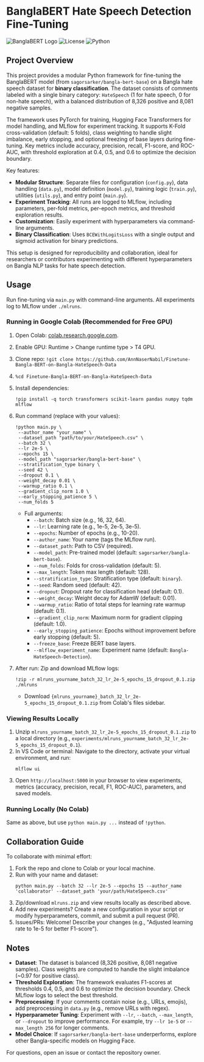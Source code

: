 # BanglaBERT Hate Speech Detection Fine-Tuning

![BanglaBERT Logo](https://img.shields.io/badge/Model-BanglaBERT-blue) ![License](https://img.shields.io/badge/License-MIT-green) ![Python](https://img.shields.io/badge/Python-3.8%2B-yellow)

## Project Overview

This project provides a modular Python framework for fine-tuning the BanglaBERT model (from `sagorsarker/bangla-bert-base`) on a Bangla hate speech dataset for **binary classification**. The dataset consists of comments labeled with a single binary category: `HateSpeech` (1 for hate speech, 0 for non-hate speech), with a balanced distribution of 8,326 positive and 8,081 negative samples.

The framework uses PyTorch for training, Hugging Face Transformers for model handling, and MLflow for experiment tracking. It supports K-Fold cross-validation (default: 5 folds), class weighting to handle slight imbalance, early stopping, and optional freezing of base layers during fine-tuning. Key metrics include accuracy, precision, recall, F1-score, and ROC-AUC, with threshold exploration at 0.4, 0.5, and 0.6 to optimize the decision boundary.

Key features:
- **Modular Structure**: Separate files for configuration (`config.py`), data handling (`data.py`), model definition (`model.py`), training logic (`train.py`), utilities (`utils.py`), and entry point (`main.py`).
- **Experiment Tracking**: All runs are logged to MLflow, including parameters, per-fold metrics, per-epoch metrics, and threshold exploration results.
- **Customization**: Easily experiment with hyperparameters via command-line arguments.
- **Binary Classification**: Uses `BCEWithLogitsLoss` with a single output and sigmoid activation for binary predictions.

This setup is designed for reproducibility and collaboration, ideal for researchers or contributors experimenting with different hyperparameters on Bangla NLP tasks for hate speech detection.

## Usage

Run fine-tuning via `main.py` with command-line arguments. All experiments log to MLflow under `./mlruns`.

### Running in Google Colab (Recommended for Free GPU)
1. Open Colab: [colab.research.google.com](https://colab.research.google.com).
2. Enable GPU: Runtime > Change runtime type > T4 GPU.
3. Clone repo: `!git clone https://github.com/AnnNaserNabil/Finetune-Bangla-BERT-on-Bangla-HateSpeech-Data`
4. `%cd Finetune-Bangla-BERT-on-Bangla-HateSpeech-Data`
5. Install dependencies:
   ```
   !pip install -q torch transformers scikit-learn pandas numpy tqdm mlflow
   ```
6. Run command (replace with your values):
   ```
   !python main.py \
    --author_name "your_name" \
    --dataset_path "path/to/your/HateSpeech.csv" \
    --batch 32 \
    --lr 2e-5 \
    --epochs 15 \
    --model_path "sagorsarker/bangla-bert-base" \
    --stratification_type binary \
    --seed 42 \
    --dropout 0.1 \
    --weight_decay 0.01 \
    --warmup_ratio 0.1 \
    --gradient_clip_norm 1.0 \
    --early_stopping_patience 5 \
    --num_folds 5
   ```
   - Full arguments:
     - `--batch`: Batch size (e.g., 16, 32, 64).
     - `--lr`: Learning rate (e.g., 1e-5, 2e-5, 3e-5).
     - `--epochs`: Number of epochs (e.g., 10-20).
     - `--author_name`: Your name (tags the MLflow run).
     - `--dataset_path`: Path to CSV (required).
     - `--model_path`: Pre-trained model (default: `sagorsarker/bangla-bert-base`).
     - `--num_folds`: Folds for cross-validation (default: 5).
     - `--max_length`: Token max length (default: 128).
     - `--stratification_type`: Stratification type (default: `binary`).
     - `--seed`: Random seed (default: 42).
     - `--dropout`: Dropout rate for classification head (default: 0.1).
     - `--weight_decay`: Weight decay for AdamW (default: 0.01).
     - `--warmup_ratio`: Ratio of total steps for learning rate warmup (default: 0.1).
     - `--gradient_clip_norm`: Maximum norm for gradient clipping (default: 1.0).
     - `--early_stopping_patience`: Epochs without improvement before early stopping (default: 5).
     - `--freeze_base`: Freeze BERT base layers.
     - `--mlflow_experiment_name`: Experiment name (default: `Bangla-HateSpeech-Detection`).

7. After run: Zip and download MLflow logs:
   ```
   !zip -r mlruns_yourname_batch_32_lr_2e-5_epochs_15_dropout_0.1.zip ./mlruns
   ```
   - Download `{mlruns_yourname}_batch_32_lr_2e-5_epochs_15_dropout_0.1.zip` from Colab's files sidebar.

### Viewing Results Locally
1. Unzip `mlruns_yourname_batch_32_lr_2e-5_epochs_15_dropout_0.1.zip` to a local directory (e.g., `experiments/mlruns_yourname_batch_32_lr_2e-5_epochs_15_dropout_0.1`).
2. In VS Code or terminal: Navigate to the directory, activate your virtual environment, and run:
   ```
   mlflow ui
   ```
3. Open `http://localhost:5000` in your browser to view experiments, metrics (accuracy, precision, recall, F1, ROC-AUC), parameters, and saved models.

### Running Locally (No Colab)
Same as above, but use `python main.py ...` instead of `!python`.

## Collaboration Guide

To collaborate with minimal effort:
1. Fork the repo and clone to Colab or your local machine.
2. Run with your name and dataset:
   ```
   python main.py --batch 32 --lr 2e-5 --epochs 15 --author_name 'collaborator' --dataset_path 'your/path/HateSpeech.csv'
   ```
3. Zip/download `mlruns.zip` and view results locally as described above.
4. Add new experiments? Create a new configuration in your script or modify hyperparameters, commit, and submit a pull request (PR).
5. Issues/PRs: Welcome! Describe your changes (e.g., "Adjusted learning rate to 1e-5 for better F1-score").

## Notes
- **Dataset**: The dataset is balanced (8,326 positive, 8,081 negative samples). Class weights are computed to handle the slight imbalance (~0.97 for positive class).
- **Threshold Exploration**: The framework evaluates F1-scores at thresholds 0.4, 0.5, and 0.6 to optimize the decision boundary. Check MLflow logs to select the best threshold.
- **Preprocessing**: If your comments contain noise (e.g., URLs, emojis), add preprocessing in `data.py` (e.g., remove URLs with regex).
- **Hyperparameter Tuning**: Experiment with `--lr`, `--batch`, `--max_length`, or `--dropout` to improve performance. For example, try `--lr 1e-5` or `--max_length 256` for longer comments.
- **Model Choice**: If `sagorsarker/bangla-bert-base` underperforms, explore other Bangla-specific models on Hugging Face.

For questions, open an issue or contact the repository owner.

